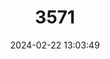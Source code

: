 ---
title: "3571"
category: "Callithrix flaviceps"
draft: false
date: 2024-02-22 13:03:49
languages:
  German: ["Gelbkopf-Büscheläffchen", "Gelbkopf-Büschelaffe", "Gelbkopf-Seidenäffchen"]
  French: ["Ouistiti À Tête Jaune"]
  Portuguese: ["Sagüi-da-serra-claro"]
  English: ["Buffy-headed Marmoset"]
---